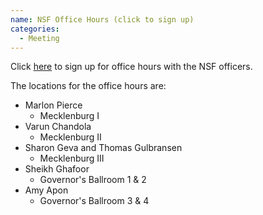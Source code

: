 ```yaml
---
name: NSF Office Hours (click to sign up)
categories:
  - Meeting
---
```


Click [here](https://docs.google.com/spreadsheets/d/1NIoRWUY_T4eAq0fyK7Gmyz_SnMZ_miQ_sG7bCSQC4hM/edit?usp=sharing) to sign up for office hours with the NSF officers.

The locations for the office hours are:

- Marlon Pierce
  - Mecklenburg I
- Varun Chandola
  - Mecklenburg II
- Sharon Geva and Thomas Gulbransen
  - Mecklenburg III
- Sheikh Ghafoor
  - Governor's Ballroom 1 & 2
- Amy Apon
  - Governor's Ballroom 3 & 4